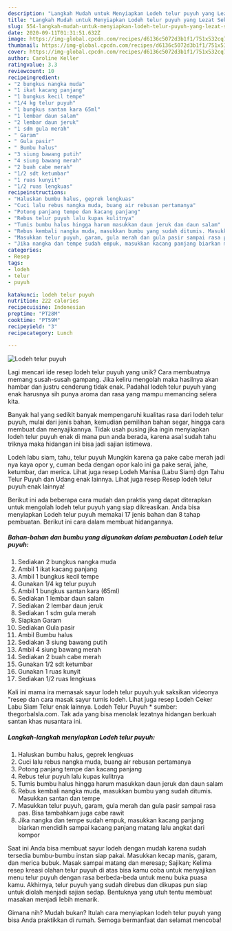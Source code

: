 ```yaml
---
description: "Langkah Mudah untuk Menyiapkan Lodeh telur puyuh yang Lezat Sekali"
title: "Langkah Mudah untuk Menyiapkan Lodeh telur puyuh yang Lezat Sekali"
slug: 554-langkah-mudah-untuk-menyiapkan-lodeh-telur-puyuh-yang-lezat-sekali
date: 2020-09-11T01:31:51.632Z
image: https://img-global.cpcdn.com/recipes/d6136c5072d3b1f1/751x532cq70/lodeh-telur-puyuh-foto-resep-utama.jpg
thumbnail: https://img-global.cpcdn.com/recipes/d6136c5072d3b1f1/751x532cq70/lodeh-telur-puyuh-foto-resep-utama.jpg
cover: https://img-global.cpcdn.com/recipes/d6136c5072d3b1f1/751x532cq70/lodeh-telur-puyuh-foto-resep-utama.jpg
author: Caroline Keller
ratingvalue: 3.3
reviewcount: 10
recipeingredient:
- "2 bungkus nangka muda"
- "1 ikat kacang panjang"
- "1 bungkus kecil tempe"
- "1/4 kg telur puyuh"
- "1 bungkus santan kara 65ml"
- "1 lembar daun salam"
- "2 lembar daun jeruk"
- "1 sdm gula merah"
- " Garam"
- " Gula pasir"
- " Bumbu halus"
- "3 siung bawang putih"
- "4 siung bawang merah"
- "2 buah cabe merah"
- "1/2 sdt ketumbar"
- "1 ruas kunyit"
- "1/2 ruas lengkuas"
recipeinstructions:
- "Haluskan bumbu halus, geprek lengkuas"
- "Cuci lalu rebus nangka muda, buang air rebusan pertamanya"
- "Potong panjang tempe dan kacang panjang"
- "Rebus telur puyuh lalu kupas kulitnya"
- "Tumis bumbu halus hingga harum masukkan daun jeruk dan daun salam"
- "Rebus kembali nangka muda, masukkan bumbu yang sudah ditumis. Masukkan santan dan tempe"
- "Masukkan telur puyuh, garam, gula merah dan gula pasir sampai rasa pas. Bisa tambahkam juga cabe rawit"
- "Jika nangka dan tempe sudah empuk, masukkan kacang panjang biarkan mendidih sampai kacang panjang matang lalu angkat dari kompor"
categories:
- Resep
tags:
- lodeh
- telur
- puyuh

katakunci: lodeh telur puyuh 
nutrition: 222 calories
recipecuisine: Indonesian
preptime: "PT28M"
cooktime: "PT59M"
recipeyield: "3"
recipecategory: Lunch

---
```



![Lodeh telur puyuh](https://img-global.cpcdn.com/recipes/d6136c5072d3b1f1/751x532cq70/lodeh-telur-puyuh-foto-resep-utama.jpg)

Lagi mencari ide resep lodeh telur puyuh yang unik? Cara membuatnya memang susah-susah gampang. Jika keliru mengolah maka hasilnya akan hambar dan justru cenderung tidak enak. Padahal lodeh telur puyuh yang enak harusnya sih punya aroma dan rasa yang mampu memancing selera kita.

Banyak hal yang sedikit banyak mempengaruhi kualitas rasa dari lodeh telur puyuh, mulai dari jenis bahan, kemudian pemilihan bahan segar, hingga cara membuat dan menyajikannya. Tidak usah pusing jika ingin menyiapkan lodeh telur puyuh enak di mana pun anda berada, karena asal sudah tahu triknya maka hidangan ini bisa jadi sajian istimewa.

Lodeh labu siam, tahu, telur puyuh Mungkin karena ga pake cabe merah jadi nya kaya opor y, cuman beda dengan opor kalo ini ga pake serai, jahe, ketumbar, dan merica. Lihat juga resep Lodeh Manisa (Labu Siam) dgn Tahu Telur Puyuh dan Udang enak lainnya. Lihat juga resep Resep lodeh telur puyuh enak lainnya!


Berikut ini ada beberapa cara mudah dan praktis yang dapat diterapkan untuk mengolah lodeh telur puyuh yang siap dikreasikan. Anda bisa menyiapkan Lodeh telur puyuh memakai 17 jenis bahan dan 8 tahap pembuatan. Berikut ini cara dalam membuat hidangannya.

<!--inarticleads1-->

##### Bahan-bahan dan bumbu yang digunakan dalam pembuatan Lodeh telur puyuh:

1. Sediakan 2 bungkus nangka muda
1. Ambil 1 ikat kacang panjang
1. Ambil 1 bungkus kecil tempe
1. Gunakan 1/4 kg telur puyuh
1. Ambil 1 bungkus santan kara (65ml)
1. Sediakan 1 lembar daun salam
1. Sediakan 2 lembar daun jeruk
1. Sediakan 1 sdm gula merah
1. Siapkan  Garam
1. Sediakan  Gula pasir
1. Ambil  Bumbu halus
1. Sediakan 3 siung bawang putih
1. Ambil 4 siung bawang merah
1. Sediakan 2 buah cabe merah
1. Gunakan 1/2 sdt ketumbar
1. Gunakan 1 ruas kunyit
1. Sediakan 1/2 ruas lengkuas


Kali ini mama ira memasak sayur lodeh telur puyuh.yuk saksikan videonya &#34;resep dan cara masak sayur tumis lodeh. Lihat juga resep Lodeh Ceker Labu Siam Telur enak lainnya. Lodeh Telur Puyuh * sumber: thegorbalsla.com. Tak ada yang bisa menolak lezatnya hidangan berkuah santan khas nusantara ini. 

<!--inarticleads2-->

##### Langkah-langkah menyiapkan Lodeh telur puyuh:

1. Haluskan bumbu halus, geprek lengkuas
1. Cuci lalu rebus nangka muda, buang air rebusan pertamanya
1. Potong panjang tempe dan kacang panjang
1. Rebus telur puyuh lalu kupas kulitnya
1. Tumis bumbu halus hingga harum masukkan daun jeruk dan daun salam
1. Rebus kembali nangka muda, masukkan bumbu yang sudah ditumis. Masukkan santan dan tempe
1. Masukkan telur puyuh, garam, gula merah dan gula pasir sampai rasa pas. Bisa tambahkam juga cabe rawit
1. Jika nangka dan tempe sudah empuk, masukkan kacang panjang biarkan mendidih sampai kacang panjang matang lalu angkat dari kompor


Saat ini Anda bisa membuat sayur lodeh dengan mudah karena sudah tersedia bumbu-bumbu instan siap pakai. Masukkan kecap manis, garam, dan merica bubuk. Masak sampai matang dan meresap; Sajikan; Kelima resep kreasi olahan telur puyuh di atas bisa kamu coba untuk menyajikan menu telur puyuh dengan rasa berbeda-beda untuk menu buka puasa kamu. Akhirnya, telur puyuh yang sudah direbus dan dikupas pun siap untuk diolah menjadi sajian sedap. Bentuknya yang utuh tentu membuat masakan menjadi lebih menarik. 

Gimana nih? Mudah bukan? Itulah cara menyiapkan lodeh telur puyuh yang bisa Anda praktikkan di rumah. Semoga bermanfaat dan selamat mencoba!
